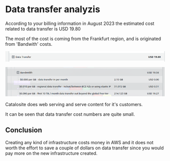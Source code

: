 # Data transfer analyzis

According to your billing information in August 2023 the estimated cost related to data transfer is USD 19.80

The most of the cost is coming from the Frankfurt region, and is originated from 'Bandwith' costs.

![overall data transfer cost](./data-transfer-cost-overall.png)

![bandwith costs](./bandwith.png)

Catalosite does web serving and serve content for it's customers.

It can be seen that data transfer cost numbers are quite small.

## Conclusion

Creating any kind of infrastructure costs money in AWS and it does not worth the effort to save a couple of dollars on data transfer since you would pay more on the new infrastructure created.
